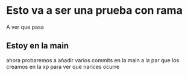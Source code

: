 # Esto va a ser una prueba con rama
A ver que pasa

## Estoy en la main


ahora probaremos a añadir varios commits en la main
a la par que los creamos en la xp
para ver que narices ocurre
